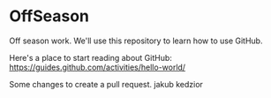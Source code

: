 # OffSeason
Off season work. We'll use this repository to learn how to use GitHub. 

Here's a place to start reading about GitHub:
https://guides.github.com/activities/hello-world/

Some changes to create a pull request.
jakub kedzior
